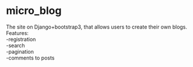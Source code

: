 # micro_blog <br />
The site on Django+bootstrap3, that allows users to create their own blogs.<br />
Features: <br />
-registration <br />
-search <br />
-pagination <br />
-comments to posts <br />
